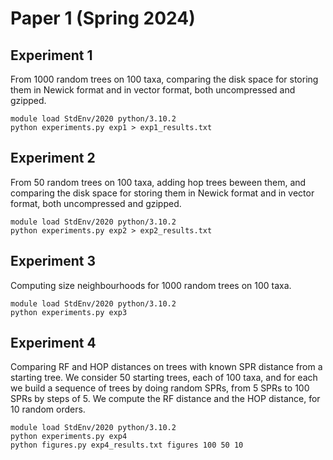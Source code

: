 # Paper 1 (Spring 2024)

## Experiment 1

From 1000 random trees on 100 taxa, comparing the disk space for storing them in Newick format and in vector format, both uncompressed and gzipped.

```
module load StdEnv/2020 python/3.10.2
python experiments.py exp1 > exp1_results.txt
```

## Experiment 2

From 50 random trees on 100 taxa, adding hop trees beween them, and comparing the disk space for storing them in Newick format and in vector format, both uncompressed and gzipped.

```
module load StdEnv/2020 python/3.10.2
python experiments.py exp2 > exp2_results.txt
```

## Experiment 3

Computing size neighbourhoods for 1000 random trees on 100 taxa.

```
module load StdEnv/2020 python/3.10.2
python experiments.py exp3
```

## Experiment 4

Comparing RF and HOP distances on trees with known SPR distance from a starting tree.
We consider 50 starting trees, each of 100 taxa, and for each we build a sequence of trees by doing random SPRs, from 5 SPRs to 100 SPRs by steps of 5.
We compute the RF distance and the HOP distance, for 10 random orders.

```
module load StdEnv/2020 python/3.10.2
python experiments.py exp4
python figures.py exp4_results.txt figures 100 50 10
```
